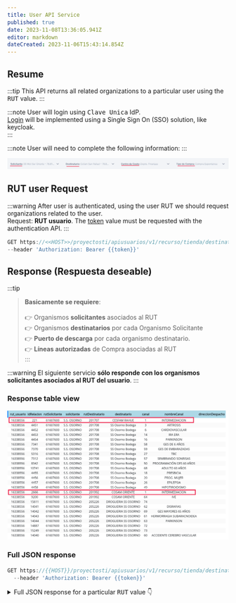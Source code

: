 ```yaml
---
title: User API Service
published: true
date: 2023-11-08T13:36:05.941Z
editor: markdown
dateCreated: 2023-11-06T15:43:14.854Z
---
```


## Resume

:::tip
This API returns all related organizations to a particular user using the <kbd>RUT</kbd> value.
:::

:::note
User will login using <kbd>Clave Unica</kbd> IdP.\
[Login](login.md) will be implemented using a Single Sign On (SSO) solution, like keycloak.\
:::

:::note
User will need to complete the following information:
:::


![2023-11-06_17-49.png](/images/2023-11-06_17-49.png)


## RUT user Request

:::warning
After user is authenticated, using the user RUT we should request organizations related to the user.\
Request: **RUT usuario**\. The [token](user-api-authentication) value must be requested with the authentication API.
:::

```jsx
GET https://<<HOST>>/proyectosti/apiusuarios/v1/recurso/tienda/destinatarios/{{RUT}} \
--header 'Authorization: Bearer {{token}}'
```
  	


## Response (Respuesta deseable)

:::tip
> **Basicamente se requiere**:\
\
👉 Organismos **solicitantes** asociados al RUT\
👉 Organismos **destinatarios** por cada Organismo Solicitante\
👉 **Puerto de descarga** por cada organismo destinatario.\
👉 **Líneas autorizadas** de Compra asociadas al RUT\
:::

:::warning
El siguiente servicio **sólo responde con los organismos solicitantes asociados al RUT del usuario**.
:::

### Response table view

![2023-11-08_10-34.png](/images/2023-11-08_10-34.png)

### Full JSON response

```jsx
GET https://{{HOST}}/proyectosti/apiusuarios/v1/recurso/tienda/destinatarios/16338556 \
  --header 'Authorization: Bearer {{token}}'
```

<details>
  <summary>Full JSON response for a particular <kbd>RUT</kbd> value 👇</summary>
  <div>
```jsx
[
  {
    "rut_usuario": 16338556,
    "idRelacion": 221,
    "rutSolicitante": 61607600,
    "solicitante": "S.S. OSORNO",
    "rutDestinatario": 201707,
    "destinatario": "CESFAM RAHUE",
    "canal": 1,
    "nombreCanal": "INTERMEDIACION",
    "direccionDespacho": ""
  },
  {
    "rut_usuario": 16338556,
    "idRelacion": 4451,
    "rutSolicitante": 61607600,
    "solicitante": "S.S. OSORNO",
    "rutDestinatario": 201708,
    "destinatario": "SS Osorno Bodega",
    "canal": 3,
    "nombreCanal": "ARTROSIS",
    "direccionDespacho": ""
  },
  {
    "rut_usuario": 16338556,
    "idRelacion": 4452,
    "rutSolicitante": 61607600,
    "solicitante": "S.S. OSORNO",
    "rutDestinatario": 201708,
    "destinatario": "SS Osorno Bodega",
    "canal": 6,
    "nombreCanal": "CARDIOVASCULAR",
    "direccionDespacho": ""
  },
  {
    "rut_usuario": 16338556,
    "idRelacion": 4453,
    "rutSolicitante": 61607600,
    "solicitante": "S.S. OSORNO",
    "rutDestinatario": 201708,
    "destinatario": "SS Osorno Bodega",
    "canal": 14,
    "nombreCanal": "IRA ERA",
    "direccionDespacho": ""
  },
  {
    "rut_usuario": 16338556,
    "idRelacion": 4454,
    "rutSolicitante": 61607600,
    "solicitante": "S.S. OSORNO",
    "rutDestinatario": 201708,
    "destinatario": "SS Osorno Bodega",
    "canal": 16,
    "nombreCanal": "PARKINSON",
    "direccionDespacho": ""
  },
  {
    "rut_usuario": 16338556,
    "idRelacion": 7341,
    "rutSolicitante": 61607600,
    "solicitante": "S.S. OSORNO",
    "rutDestinatario": 201708,
    "destinatario": "SS Osorno Bodega",
    "canal": 58,
    "nombreCanal": "GES DE 6 AÑOS",
    "direccionDespacho": ""
  },
  {
    "rut_usuario": 16338556,
    "idRelacion": 7370,
    "rutSolicitante": 61607600,
    "solicitante": "S.S. OSORNO",
    "rutDestinatario": 201708,
    "destinatario": "SS Osorno Bodega",
    "canal": 59,
    "nombreCanal": "GES DE EMBARAZADAS",
    "direccionDespacho": ""
  },
  {
    "rut_usuario": 16338556,
    "idRelacion": 5316,
    "rutSolicitante": 61607600,
    "solicitante": "S.S. OSORNO",
    "rutDestinatario": 201708,
    "destinatario": "SS Osorno Bodega",
    "canal": 27,
    "nombreCanal": "TBC",
    "direccionDespacho": ""
  },
  {
    "rut_usuario": 16338556,
    "idRelacion": 7312,
    "rutSolicitante": 61607600,
    "solicitante": "S.S. OSORNO",
    "rutDestinatario": 201708,
    "destinatario": "SS Osorno Bodega",
    "canal": 57,
    "nombreCanal": "SEMBRANDO SONRISAS",
    "direccionDespacho": ""
  },
  {
    "rut_usuario": 16338556,
    "idRelacion": 8342,
    "rutSolicitante": 61607600,
    "solicitante": "S.S. OSORNO",
    "rutDestinatario": 201708,
    "destinatario": "SS Osorno Bodega",
    "canal": 50,
    "nombreCanal": "PROGRAMACIÓN GES 60 AÑOS",
    "direccionDespacho": ""
  },
  {
    "rut_usuario": 16338556,
    "idRelacion": 10741,
    "rutSolicitante": 61607600,
    "solicitante": "S.S. OSORNO",
    "rutDestinatario": 201708,
    "destinatario": "SS Osorno Bodega",
    "canal": 68,
    "nombreCanal": "ADULTO 60 AÑOS",
    "direccionDespacho": ""
  },
  {
    "rut_usuario": 16338556,
    "idRelacion": 4455,
    "rutSolicitante": 61607600,
    "solicitante": "S.S. OSORNO",
    "rutDestinatario": 201708,
    "destinatario": "SS Osorno Bodega",
    "canal": 18,
    "nombreCanal": "PRESBICIA",
    "direccionDespacho": ""
  },
  {
    "rut_usuario": 16338556,
    "idRelacion": 4456,
    "rutSolicitante": 61607600,
    "solicitante": "S.S. OSORNO",
    "rutDestinatario": 201708,
    "destinatario": "SS Osorno Bodega",
    "canal": 20,
    "nombreCanal": "PROG. MUJER",
    "direccionDespacho": ""
  },
  {
    "rut_usuario": 16338556,
    "idRelacion": 4457,
    "rutSolicitante": 61607600,
    "solicitante": "S.S. OSORNO",
    "rutDestinatario": 201708,
    "destinatario": "SS Osorno Bodega",
    "canal": 26,
    "nombreCanal": "EPILEPSIA",
    "direccionDespacho": ""
  },
  {
    "rut_usuario": 16338556,
    "idRelacion": 4458,
    "rutSolicitante": 61607600,
    "solicitante": "S.S. OSORNO",
    "rutDestinatario": 201708,
    "destinatario": "SS Osorno Bodega",
    "canal": 49,
    "nombreCanal": "HIPOTIROIDISMO",
    "direccionDespacho": ""
  },
  {
    "rut_usuario": 16338556,
    "idRelacion": 2666,
    "rutSolicitante": 61607600,
    "solicitante": "S.S. OSORNO",
    "rutDestinatario": 201992,
    "destinatario": "COSAM ORIENTE",
    "canal": 1,
    "nombreCanal": "INTERMEDIACION",
    "direccionDespacho": ""
  },
  {
    "rut_usuario": 16338556,
    "idRelacion": 9200,
    "rutSolicitante": 61607600,
    "solicitante": "S.S. OSORNO",
    "rutDestinatario": 201992,
    "destinatario": "COSAM ORIENTE",
    "canal": 64,
    "nombreCanal": "IVE",
    "direccionDespacho": ""
  },
  {
    "rut_usuario": 16338556,
    "idRelacion": 15611,
    "rutSolicitante": 61607600,
    "solicitante": "S.S. OSORNO",
    "rutDestinatario": 205226,
    "destinatario": "DROGUERIA SS OSORNO",
    "canal": 74,
    "nombreCanal": "",
    "direccionDespacho": ""
  },
  {
    "rut_usuario": 16338556,
    "idRelacion": 14041,
    "rutSolicitante": 61607600,
    "solicitante": "S.S. OSORNO",
    "rutDestinatario": 205226,
    "destinatario": "DROGUERIA SS OSORNO",
    "canal": 62,
    "nombreCanal": "DISRAFIAS",
    "direccionDespacho": ""
  },
  {
    "rut_usuario": 16338556,
    "idRelacion": 14042,
    "rutSolicitante": 61607600,
    "solicitante": "S.S. OSORNO",
    "rutDestinatario": 205226,
    "destinatario": "DROGUERIA SS OSORNO",
    "canal": 69,
    "nombreCanal": "GES MAYORES 65 AÑOS",
    "direccionDespacho": ""
  },
  {
    "rut_usuario": 16338556,
    "idRelacion": 14043,
    "rutSolicitante": 61607600,
    "solicitante": "S.S. OSORNO",
    "rutDestinatario": 205226,
    "destinatario": "DROGUERIA SS OSORNO",
    "canal": 61,
    "nombreCanal": "HERMORRAGIA SUBARACNOIDEA",
    "direccionDespacho": ""
  },
  {
    "rut_usuario": 16338556,
    "idRelacion": 14044,
    "rutSolicitante": 61607600,
    "solicitante": "S.S. OSORNO",
    "rutDestinatario": 205226,
    "destinatario": "DROGUERIA SS OSORNO",
    "canal": 63,
    "nombreCanal": "PARKINSON",
    "direccionDespacho": ""
  },
  {
    "rut_usuario": 16338556,
    "idRelacion": 14887,
    "rutSolicitante": 61607600,
    "solicitante": "S.S. OSORNO",
    "rutDestinatario": 205226,
    "destinatario": "DROGUERIA SS OSORNO",
    "canal": 72,
    "nombreCanal": "",
    "direccionDespacho": ""
  },
  {
    "rut_usuario": 16338556,
    "idRelacion": 15249,
    "rutSolicitante": 61607600,
    "solicitante": "S.S. OSORNO",
    "rutDestinatario": 205226,
    "destinatario": "DROGUERIA SS OSORNO",
    "canal": 73,
    "nombreCanal": "",
    "direccionDespacho": ""
  },
  {
    "rut_usuario": 16338556,
    "idRelacion": 14040,
    "rutSolicitante": 61607600,
    "solicitante": "S.S. OSORNO",
    "rutDestinatario": 205226,
    "destinatario": "DROGUERIA SS OSORNO",
    "canal": 60,
    "nombreCanal": "ACCIDENTE CEREBRO VASCULAR",
    "direccionDespacho": ""
  }
]
```
</div>
</details>


